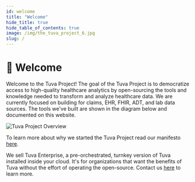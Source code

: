 ```yaml
---
id: welcome
title: "Welcome"
hide_title: true
hide_table_of_contents: true
image: /img/the_tuva_project_6.jpg
slug: /
---
```


# 👋 Welcome

Welcome to the Tuva Project!  The goal of the Tuva Project is to democratize access to high-quality healthcare analytics by open-sourcing the tools and knowledge needed to transform and analyze healthcare data.  We are currently focused on building for claims, EHR, FHIR, ADT, and lab data sources.  The tools we've built are shown in the diagram below and documented on this website.

![Tuva Project Overview](/img/the-tuva-project.png)

To learn more about why we started the Tuva Project read our manifesto [here](/community/manifesto).

We sell Tuva Enterprise, a pre-orchestrated, turnkey version of Tuva installed inside your cloud.  It's for organizations that want the benefits of Tuva without the effort of operating the open-source.  Contact us [here](https://tuvahealth.com/request-a-demo/) to learn more.
